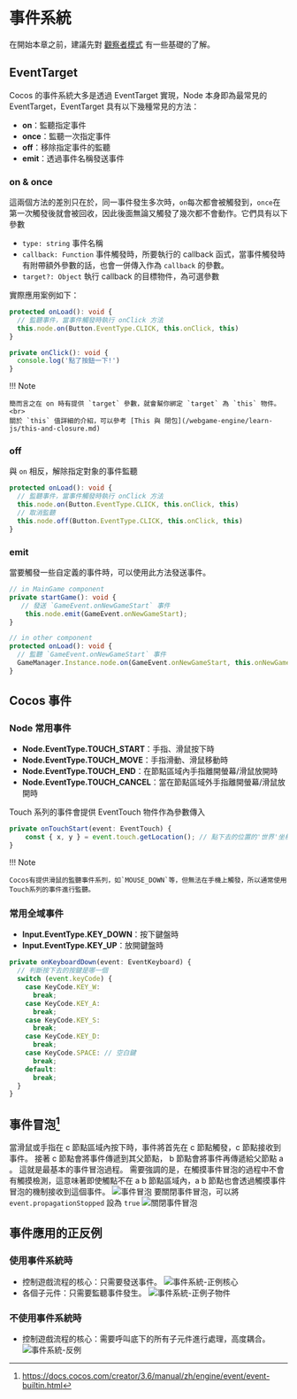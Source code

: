 # 事件系統

在開始本章之前，建議先對 [觀察者模式](/webgame-engine/pattern/observer.md) 有一些基礎的了解。

## EventTarget

Cocos 的事件系統大多是透過 EventTarget 實現，Node 本身即為最常見的 EventTarget，EventTarget 具有以下幾種常見的方法：

- **on**：監聽指定事件
- **once**：監聽一次指定事件
- **off**：移除指定事件的監聽
- **emit**：透過事件名稱發送事件

### on & once

這兩個方法的差別只在於，同一事件發生多次時，`on`每次都會被觸發到，`once`在第一次觸發後就會被回收，因此後面無論又觸發了幾次都不會動作。它們具有以下參數

- `type: string` 事件名稱
- `callback: Function` 事件觸發時，所要執行的 callback 函式，當事件觸發時有附帶額外參數的話，也會一併傳入作為 `callback` 的參數。
- `target?: Object` 執行 callback 的目標物件，為可選參數

實際應用案例如下：

```ts
protected onLoad(): void {
  // 監聽事件，當事件觸發時執行 onClick 方法
  this.node.on(Button.EventType.CLICK, this.onClick, this)
}

private onClick(): void {
  console.log('點了按鈕一下!')
}
```

!!! Note

    簡而言之在 on 時有提供 `target` 參數，就會幫你綁定 `target` 為 `this` 物件。<br>
    關於 `this` 值詳細的介紹，可以參考 [This 與 閉包](/webgame-engine/learn-js/this-and-closure.md)

### off

與 `on` 相反，解除指定對象的事件監聽

```ts
protected onLoad(): void {
  // 監聽事件，當事件觸發時執行 onClick 方法
  this.node.on(Button.EventType.CLICK, this.onClick, this)
  // 取消監聽
  this.node.off(Button.EventType.CLICK, this.onClick, this)
}
```

### emit

當要觸發一些自定義的事件時，可以使用此方法發送事件。

```ts
// in MainGame component
private startGame(): void {
   // 發送 `GameEvent.onNewGameStart` 事件
    this.node.emit(GameEvent.onNewGameStart);
}

// in other component
protected onLoad(): void {
  // 監聽 `GameEvent.onNewGameStart` 事件
  GameManager.Instance.node.on(GameEvent.onNewGameStart, this.onNewGameStart, this);
}
```

## Cocos 事件

### Node 常用事件

- **Node.EventType.TOUCH_START**：手指、滑鼠按下時
- **Node.EventType.TOUCH_MOVE**：手指滑動、滑鼠移動時
- **Node.EventType.TOUCH_END**：在節點區域內手指離開螢幕/滑鼠放開時
- **Node.EventType.TOUCH_CANCEL**：當在節點區域外手指離開螢幕/滑鼠放開時

Touch 系列的事件會提供 EventTouch 物件作為參數傳入

```ts
private onTouchStart(event: EventTouch) {
    const { x, y } = event.touch.getLocation(); // 點下去的位置的'世界'坐標
}
```

!!! Note

    Cocos有提供滑鼠的監聽事件系列，如`MOUSE_DOWN`等，但無法在手機上觸發，所以通常使用Touch系列的事件進行監聽。

### 常用全域事件

- **Input.EventType.KEY_DOWN**：按下鍵盤時
- **Input.EventType.KEY_UP**：放開鍵盤時

```ts
private onKeyboardDown(event: EventKeyboard) {
  // 判斷按下去的按鍵是哪一個
  switch (event.keyCode) {
    case KeyCode.KEY_W:
      break;
    case KeyCode.KEY_A:
      break;
    case KeyCode.KEY_S:
      break;
    case KeyCode.KEY_D:
      break;
    case KeyCode.SPACE: // 空白鍵
      break;
    default:
      break;
  }
}
```

## 事件冒泡[^1]

當滑鼠或手指在 c 節點區域內按下時，事件將首先在 c 節點觸發，c 節點接收到事件。 接著 c 節點會將事件傳遞到其父節點， b 節點會將事件再傳遞給父節點 a 。 這就是最基本的事件冒泡過程。 需要強調的是，在觸摸事件冒泡的過程中不會有觸摸檢測，這意味著即使觸點不在 a b 節點區域內，a b 節點也會透過觸摸事件冒泡的機制接收到這個事件。
![事件冒泡](https://i.imgur.com/6KBmLTe.png)
要關閉事件冒泡，可以將 `event.propagationStopped` 設為 `true`
![關閉事件冒泡](https://i.imgur.com/2VTqJNy.png)

## 事件應用的正反例

### 使用事件系統時

- 控制遊戲流程的核心：只需要發送事件。
  ![事件系統-正例核心](https://i.imgur.com/kFhXcCh.png)
- 各個子元件：只需要監聽事件發生。
  ![事件系統-正例子物件](https://i.imgur.com/WRCs1kb.png)

### 不使用事件系統時

- 控制遊戲流程的核心：需要呼叫底下的所有子元件進行處理，高度耦合。
  ![事件系統-反例](https://i.imgur.com/Fdio6nw.png)

[^1]: https://docs.cocos.com/creator/3.6/manual/zh/engine/event/event-builtin.html
